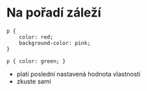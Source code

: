 # Na pořadí záleží

<pre class="c-text-large fragment" contenteditable data-fragment-index="10"><code class="stretch lang-css" data-noescape><span class="fragment">p {
	color: red;
	background-color: pink;
}</span>

<span class="fragment">p { color: green; }</span></code></pre>


>>>
* platí poslední nastavená hodnota vlastnosti
* zkuste sami

